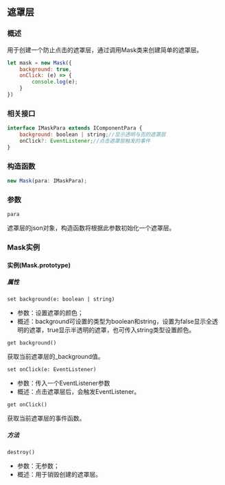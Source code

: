 ## 遮罩层

### 概述

用于创建一个防止点击的遮罩层，通过调用Mask类来创建简单的遮罩层。

```js
let mask = new Mask({
    background: true,
    onClick: (e) => {
        console.log(e);
    }
})
```

### 相关接口

```js
interface IMaskPara extends IComponentPara {
    background: boolean | string;//显示透明与否的遮罩层
    onClick?: EventListener;//点击遮罩层触发的事件
}
```

### 构造函数

```js
new Mask(para: IMaskPara);
```

### 参数

`para`

遮罩层的json对象，构造函数将根据此参数初始化一个遮罩层。

### Mask实例

#### 实例(Mask.prototype)

##### 属性

`set background(e: boolean | string)`

* 参数：设置遮罩的颜色；
* 概述：background可设置的类型为boolean和string，设置为false显示全透明的遮罩，true显示半透明的遮罩，也可传入string类型设置颜色。

`get background()`

获取当前遮罩层的_background值。

`set onClick(e: EventListener)`

* 参数：传入一个EventListener参数
* 概述：点击遮罩层后，会触发EventListener。

`get onClick()`

获取当前遮罩层的事件函数。

##### 方法

`destroy()`

* 参数：无参数；
* 概述：用于销毁创建的遮罩层。